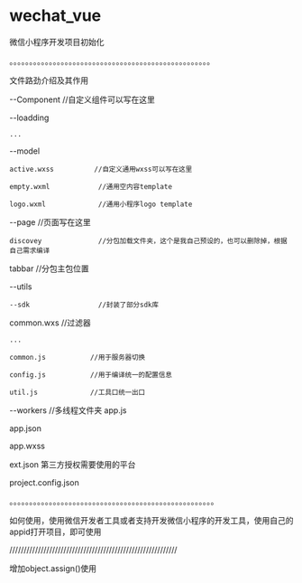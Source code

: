 # wechat_vue
微信小程序开发项目初始化




。。。。。。。。。。。。。。。。。。。。。。。。。。。。。。。。。。。。。。。。。。。。。。。。。。。

文件路劲介绍及其作用



--Component              //自定义组件可以写在这里 
 
 --loadding
    
	...

--model
  
	active.wxss          //自定义通用wxss可以写在这里
  
	empty.wxml            //通用空内容template
  
	logo.wxml             //通用小程序logo template

--page                  //页面写在这里
  
	discovey              //分包加载文件夹，这个是我自己预设的，也可以删除掉，根据自己需求编译
  
tabbar                //分包主包位置

--utils                 
  
	--sdk                 //封装了部分sdk库
  common.wxs            //过滤器
    
	...
    
	common.js           //用于服务器切换
    
	config.js           //用于编译统一的配置信息
    
	util.js             //工具口统一出口
 
--workers        //多线程文件夹
app.js
 
app.json
 
app.wxss
 
ext.json               第三方授权需要使用的平台
 
project.config.json
 
 
 
。。。。。。。。。。。。。。。。。。。。。。。。。。。。。。。。。。。。。。。。。。。。。。。。。。。。
 

如何使用，使用微信开发者工具或者支持开发微信小程序的开发工具，使用自己的appid打开项目，即可使用






///////////////////////////////////////////////////////////

增加object.assign()使用





